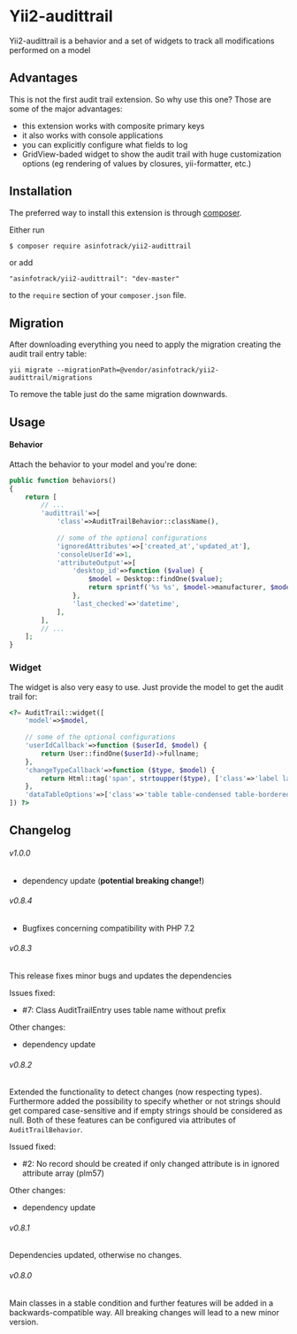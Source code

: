 # Yii2-audittrail
Yii2-audittrail is a behavior and a set of widgets to track all modifications performed on a model

## Advantages
This is not the first audit trail extension. So why use this one? Those are some of the major advantages:

* this extension works with composite primary keys
* it also works with console applications
* you can explicitly configure what fields to log
* GridView-baded widget to show the audit trail with huge customization options (eg rendering of values by closures, yii-formatter, etc.)

## Installation
The preferred way to install this extension is through [composer](http://getcomposer.org/download/).

Either run

```bash
$ composer require asinfotrack/yii2-audittrail
```

or add

```
"asinfotrack/yii2-audittrail": "dev-master"
```

to the `require` section of your `composer.json` file.


## Migration
	
After downloading everything you need to apply the migration creating the audit trail entry table:

	yii migrate --migrationPath=@vendor/asinfotrack/yii2-audittrail/migrations
	
To remove the table just do the same migration downwards.

## Usage

#### Behavior
Attach the behavior to your model and you're done:

```php
public function behaviors()
{
    return [
    	// ...
    	'audittrail'=>[
    		'class'=>AuditTrailBehavior::className(),
    		
    		// some of the optional configurations
    		'ignoredAttributes'=>['created_at','updated_at'],
    		'consoleUserId'=>1, 
			'attributeOutput'=>[
				'desktop_id'=>function ($value) {
					$model = Desktop::findOne($value);
					return sprintf('%s %s', $model->manufacturer, $model->device_name);
				},
				'last_checked'=>'datetime',
			],
    	],
    	// ...
    ];
}
```

### Widget
The widget is also very easy to use. Just provide the model to get the audit trail for:

```php
<?= AuditTrail::widget([
	'model'=>$model,
	
	// some of the optional configurations
	'userIdCallback'=>function ($userId, $model) {
 		return User::findOne($userId)->fullname;
	},
	'changeTypeCallback'=>function ($type, $model) {
		return Html::tag('span', strtoupper($type), ['class'=>'label label-info']);
	},
	'dataTableOptions'=>['class'=>'table table-condensed table-bordered'],
]) ?>
```

## Changelog

###### v1.0.0
- dependency update (__potential breaking change!__)

###### v0.8.4
- Bugfixes concerning compatibility with PHP 7.2

###### v0.8.3
This release fixes minor bugs and updates the dependencies

Issues fixed:
- #7: Class AuditTrailEntry uses table name without prefix

Other changes:
- dependency update

###### v0.8.2
Extended the functionality to detect changes (now respecting types). Furthermore added the possibility to specify whether
or not strings should get compared case-sensitive and if empty strings should be considered as null. Both of these
features can be configured via attributes of `AuditTrailBehavior`.

Issued fixed:
- #2: No record should be created if only changed attribute is in ignored attribute array (plm57)

Other changes:
- dependency update

###### v0.8.1
Dependencies updated, otherwise no changes.

###### v0.8.0
Main classes in a stable condition and further features will be added in a backwards-compatible way.
All breaking changes will lead to a new minor version.
